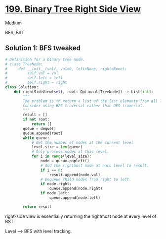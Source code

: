 # [199. Binary Tree Right Side View](https://leetcode.com/problems/binary-tree-right-side-view/)

Medium

BFS, BST



## Solution 1: BFS tweaked

```python
# Definition for a binary tree node.
# class TreeNode:
#     def __init__(self, val=0, left=None, right=None):
#         self.val = val
#         self.left = left
#         self.right = right
class Solution:
    def rightSideView(self, root: Optional[TreeNode]) -> List[int]:
        """
        The problem is to return a list of the last elements from all levels.
        Consider using BFS traversal rather than DFS traversal.
        """
        result = []
        if not root:
            return []
        queue = deque()
        queue.append(root)
        while queue:
            # Get the number of nodes at the current level
            level_size = len(queue)
            # Only process nodes at this level.
            for i in range(level_size):
                node = queue.popleft()
                # Add the rightmost node at each level to result.
                if i == 0:
                    result.append(node.val)
                # Enqueue child nodes from right to left.
                if node.right:
                    queue.append(node.right)
                if node.left:
                    queue.append(node.left)

        return result
```



right-side view is essentially returning the rightmost node at every level of BST.

Level --> BFS with level tracking.